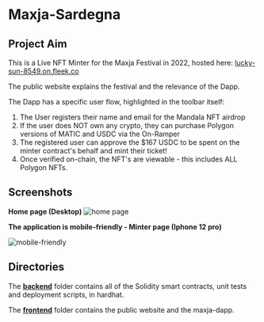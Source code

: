 # Maxja-Sardegna

## Project Aim

This is a Live NFT Minter for the Maxja Festival in 2022, hosted here: [lucky-sun-8549.on.fleek.co](https://lucky-sun-8549.on.fleek.co/) 

The public website explains the festival and the relevance of the Dapp.

The Dapp has a specific user flow, highlighted in the toolbar itself:

1. The User registers their name and email for the Mandala NFT airdrop
2. If the user does NOT own any crypto, they can purchase Polygon versions of MATIC and USDC via the On-Ramper
3. The registered user can approve the $167 USDC to be spent on the minter contract's behalf and mint their ticket!
4. Once verified on-chain, the NFT's are viewable - this includes ALL Polygon NFTs.


## Screenshots

**Home page (Desktop)**
![home page ](https://user-images.githubusercontent.com/64858288/175783125-aa624604-219a-41c9-8dad-083b0b49ba24.png)


**The application is mobile-friendly - Minter page (Iphone 12 pro)**

![mobile-friendly](https://user-images.githubusercontent.com/64858288/175783151-2cf17a35-e85d-4be1-94fc-427d581245b6.png)


## Directories

The [**backend**](https://github.com/Super-Nim/Maxja-Sardegna/tree/main/backend) folder contains all of the Solidity smart contracts, unit tests and deployment scripts, in hardhat.

The [**frontend**](https://github.com/Super-Nim/Maxja-Sardegna/tree/main/frontend) folder contains the public website and the maxja-dapp.
